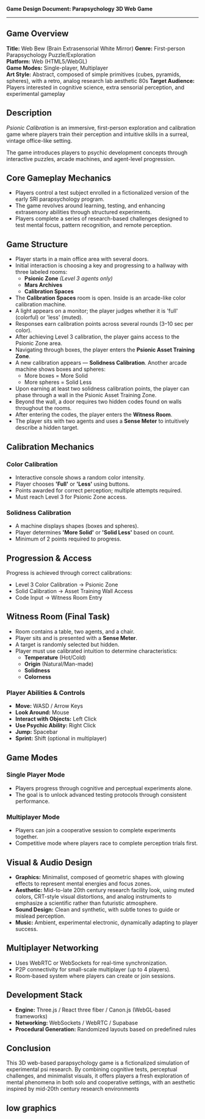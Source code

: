 **Game Design Document: Parapsychology 3D Web Game**

---

## **Game Overview**
**Title:** Web Bew (Brain Extrasensorial White Mirror)
**Genre:** First-person Parapsychology Puzzle/Exploration  
**Platform:** Web (HTML5/WebGL)  
**Game Modes:** Single-player, Multiplayer  
**Art Style:** Abstract, composed of simple primitives (cubes, pyramids, spheres), with a retro, analog research lab aesthetic 80s
**Target Audience:** Players interested in cognitive science, extra sensorial perception, and experimental gameplay

## **Description**
*Psionic Calibration* is an immersive, first-person exploration and calibration game where players train their perception and intuitive skills in a surreal, vintage office-like setting.

The game introduces players to psychic development concepts through interactive puzzles, arcade machines, and agent-level progression.


## **Core Gameplay Mechanics**
- Players control a test subject enrolled in a fictionalized version of the early SRI parapsychology program.
- The game revolves around learning, testing, and enhancing extrasensory abilities through structured experiments.
- Players complete a series of research-based challenges designed to test mental focus, pattern recognition, and remote perception.

## **Game Structure**
- Player starts in a main office area with several doors.
- Initial interaction is choosing a key and progressing to a hallway with three labeled rooms:
  - **Psionic Zone** *(Level 3 agents only)*
  - **Mars Archives**
  - **Calibration Spaces**
- The **Calibration Spaces** room is open. Inside is an arcade-like color calibration machine.
- A light appears on a monitor; the player judges whether it is 'full' (colorful) or 'less' (muted).
- Responses earn calibration points across several rounds (3–10 sec per color).
- After achieving Level 3 calibration, the player gains access to the Psionic Zone area.
- Navigating through boxes, the player enters the **Psionic Asset Training Zone**.
- A new calibration appears — **Solidness Calibration**. Another arcade machine shows boxes and spheres:
  - More boxes = More Solid
  - More spheres = Solid Less
- Upon earning at least two solidness calibration points, the player can phase through a wall in the Psionic Asset Training Zone.
- Beyond the wall, a door requires two hidden codes found on walls throughout the rooms.
- After entering the codes, the player enters the **Witness Room**.
- The player sits with two agents and uses a **Sense Meter** to intuitively describe a hidden target.

## Calibration Mechanics

### Color Calibration
- Interactive console shows a random color intensity.
- Player chooses **'Full'** or **'Less'** using buttons.
- Points awarded for correct perception; multiple attempts required.
- Must reach Level 3 for Psionic Zone access.

### Solidness Calibration
- A machine displays shapes (boxes and spheres).
- Player determines **'More Solid'** or **'Solid Less'** based on count.
- Minimum of 2 points required to progress.

## Progression & Access

Progress is achieved through correct calibrations:
- Level 3 Color Calibration → Psionic Zone
- Solid Calibration → Asset Training Wall Access
- Code Input → Witness Room Entry

## Witness Room (Final Task)

- Room contains a table, two agents, and a chair.
- Player sits and is presented with a **Sense Meter**.
- A target is randomly selected but hidden.
- Player must use calibrated intuition to determine characteristics:
  - **Temperature** (Hot/Cold)
  - **Origin** (Natural/Man-made)
  - **Solidness**
  - **Colorness**


### **Player Abilities & Controls**
- **Move:** WASD / Arrow Keys
- **Look Around:** Mouse
- **Interact with Objects:** Left Click
- **Use Psychic Ability:** Right Click
- **Jump:** Spacebar
- **Sprint:** Shift (optional in multiplayer)

## **Game Modes**
### **Single Player Mode**
- Players progress through cognitive and perceptual experiments alone.
- The goal is to unlock advanced testing protocols through consistent performance.

### **Multiplayer Mode**
- Players can join a cooperative session to complete experiments together.
- Competitive mode where players race to complete perception trials first.


## **Visual & Audio Design**
- **Graphics:** Minimalist, composed of geometric shapes with glowing effects to represent mental energies and focus zones.
- **Aesthetic:** Mid-to-late 20th century research facility look, using muted colors, CRT-style visual distortions, and analog instruments to emphasize a scientific rather than futuristic atmosphere.
- **Sound Design:** Clean and synthetic, with subtle tones to guide or mislead perception.
- **Music:** Ambient, experimental electronic, dynamically adapting to player success.

## **Multiplayer Networking**
- Uses WebRTC or WebSockets for real-time synchronization.
- P2P connectivity for small-scale multiplayer (up to 4 players).
- Room-based system where players can create or join sessions.

## **Development Stack**
- **Engine:** Three.js / React three fiber / Canon.js (WebGL-based frameworks)
- **Networking:** WebSockets / WebRTC / Supabase
- **Procedural Generation:** Randomized layouts based on predefined rules

## **Conclusion**
This 3D web-based parapsychology game is a fictionalized simulation of experimental psi research. By combining cognitive tests, perceptual challenges, and minimalist visuals, it offers players a fresh exploration of mental phenomena in both solo and cooperative settings, with an aesthetic inspired by mid-20th century research environments






## low graphics

